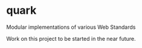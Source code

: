 # quark
Modular implementations of various Web Standards

Work on this project to be started in the near future.
